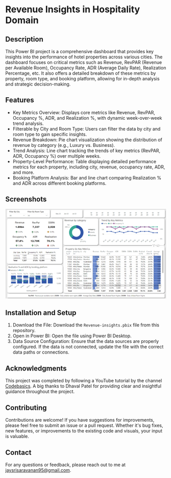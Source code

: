 # Revenue Insights in Hospitality Domain

## Description
This Power BI project is a comprehensive dashboard that provides key insights into the performance of hotel properties across various cities. The dashboard focuses on critical metrics such as Revenue, RevPAR (Revenue per Available Room), Occupancy Rate, ADR (Average Daily Rate), Realization Percentage, etc. It also offers a detailed breakdown of these metrics by property, room type, and booking platform, allowing for in-depth analysis and strategic decision-making.

## Features
- Key Metrics Overview: Displays core metrics like Revenue, RevPAR, Occupancy %, ADR, and Realization %, with dynamic week-over-week trend analysis.
- Filterable by City and Room Type: Users can filter the data by city and room type to gain specific insights.
- Revenue Breakdown: Pie chart visualization showing the distribution of revenue by category (e.g., Luxury vs. Business).
- Trend Analysis: Line chart tracking the trends of key metrics (RevPAR, ADR, Occupancy %) over multiple weeks.
- Property-Level Performance: Table displaying detailed performance metrics for each property, including city, revenue, occupancy rate, ADR, and more.
- Booking Platform Analysis: Bar and line chart comparing Realization % and ADR across different booking platforms.

## Screenshots
![screenshot](https://github.com/jaysri125278/revenue-analysis-in-hospitality/blob/main/screenshots/Screenshot%202024-08-03%20153614.png)

## Installation and Setup
1. Download the File: Download the `Revenue-insights.pbix` file from this repository.
2. Open in Power BI: Open the file using Power BI Desktop.
3. Data Source Configuration: Ensure that the data sources are properly configured. If the data is not connected, update the file with the correct data paths or connections.

## Acknowledgments
This project was completed by following a YouTube tutorial by the channel [Codebasics](https://www.youtube.com/@codebasics). A big thanks to Dhaval Patel for providing clear and insightful guidance throughout the project.

## Contributing
Contributions are welcome! If you have suggestions for improvements, please feel free to submit an issue or a pull request. Whether it's bug fixes, new features, or improvements to the existing code and visuals, your input is valuable.

## Contact
For any questions or feedback, please reach out to me at [jaysrisaravanan95@gmail.com](jaysrisaravanan95@gmail.com).
